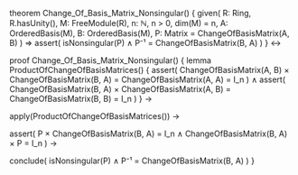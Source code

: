 theorem Change_Of_Basis_Matrix_Nonsingular() {
  given(
    R: Ring,
    R.hasUnity(),
    M: FreeModule(R),
    n: ℕ,
    n > 0,
    dim(M) = n,
    A: OrderedBasis(M),
    B: OrderedBasis(M),
    P: Matrix = ChangeOfBasisMatrix(A, B)
  ) ⇒
  assert(
    isNonsingular(P) ∧
    P⁻¹ = ChangeOfBasisMatrix(B, A)
  )
} ↔

proof Change_Of_Basis_Matrix_Nonsingular() {
  lemma ProductOfChangeOfBasisMatrices() {
    assert(
      ChangeOfBasisMatrix(A, B) × ChangeOfBasisMatrix(B, A) =
      ChangeOfBasisMatrix(A, A) = I_n
    ) ∧
    assert(
      ChangeOfBasisMatrix(B, A) × ChangeOfBasisMatrix(A, B) =
      ChangeOfBasisMatrix(B, B) = I_n
    )
  } →
  
  apply(ProductOfChangeOfBasisMatrices()) →
  
  assert(
    P × ChangeOfBasisMatrix(B, A) = I_n ∧
    ChangeOfBasisMatrix(B, A) × P = I_n
  ) →
  
  conclude(
    isNonsingular(P) ∧
    P⁻¹ = ChangeOfBasisMatrix(B, A)
  )
}